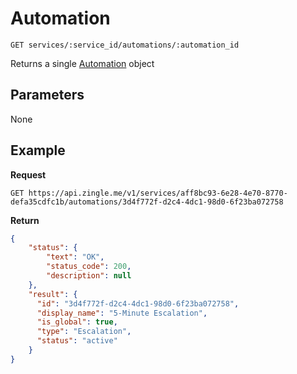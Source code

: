 # Automation 

    GET services/:service_id/automations/:automation_id
    
Returns a single [Automation][] object

## Parameters
None

## Example
**Request**

    GET https://api.zingle.me/v1/services/aff8bc93-6e28-4e70-8770-defa35cdfc1b/automations/3d4f772f-d2c4-4dc1-98d0-6f23ba072758

**Return**
``` json
{
    "status": {
        "text": "OK",
        "status_code": 200,
        "description": null
    },
    "result": {
      "id": "3d4f772f-d2c4-4dc1-98d0-6f23ba072758",
      "display_name": "5-Minute Escalation",
      "is_global": true,
      "type": "Escalation",
      "status": "active"
    }
}
```

[Overview - Request Modifiers]: /README.md#request-modifiers
[Automation]: README.md
